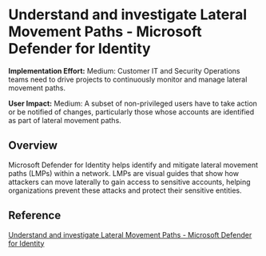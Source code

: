 # Understand and investigate Lateral Movement Paths - Microsoft Defender for Identity

**Implementation Effort:** Medium: Customer IT and Security Operations teams need to drive projects to continuously monitor and manage lateral movement paths.

**User Impact:** Medium: A subset of non-privileged users have to take action or be notified of changes, particularly those whose accounts are identified as part of lateral movement paths.

## Overview
Microsoft Defender for Identity helps identify and mitigate lateral movement paths (LMPs) within a network. LMPs are visual guides that show how attackers can move laterally to gain access to sensitive accounts, helping organizations prevent these attacks and protect their sensitive entities.

## Reference
[Understand and investigate Lateral Movement Paths - Microsoft Defender for Identity](https://learn.microsoft.com/en-us/defender-for-identity/understand-lateral-movement-paths)
